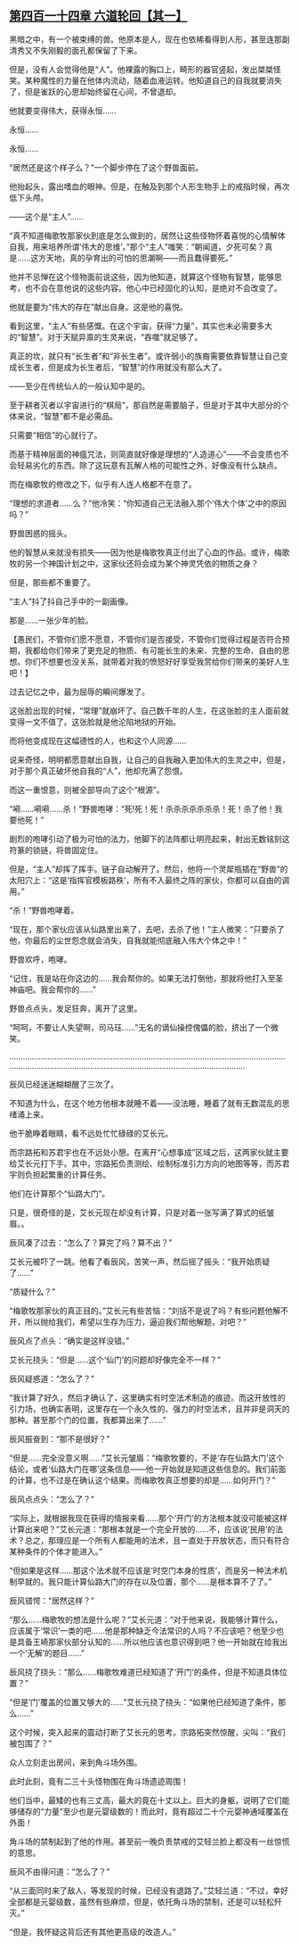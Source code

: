 ## [第四百一十四章 六道轮回【其一】](https://www.xxbiquge.com/11_11207/9196665.html)


  黑暗之中，有一个被束缚的兽。他原本是人，现在也依稀看得到人形，甚至连那副清秀又不失刚毅的面孔都保留了下来。

  但是，没有人会觉得他是“人”。他裸露的胸口上，畸形的器官竖起，发出桀桀怪笑。某种魔性的力量在他体内流动，随着血液运转。他知道自己的自我就要消失了，但是雀跃的心思却始终留在心间，不曾退却。

  他就要变得伟大，获得永恒……

  永恒……

  永恒……

  “居然还是这个样子么？”一个脚步停在了这个野兽面前。

  他抬起头，露出嗜血的眼神。但是，在触及到那个人形生物手上的戒指时候，再次低下头颅。

  ——这个是“主人”……

  “真不知道梅歌牧那家伙到底是怎么做到的，居然让这些怪物怀着喜悦的心情解体自我，用来培养所谓‘伟大的思维’。”那个“主人”嗤笑：“朝闻道，夕死可矣？真是……这方天地，真的孕育出的可怕的思潮啊——而且蠢得要死。”

  他并不忌惮在这个怪物面前说这些，因为他知道，就算这个怪物有智慧，能够思考，也不会在意他说的这些内容。他心中已经固化的认知，是绝对不会改变了。

  他就是要为“伟大的存在”献出自身。这是他的喜悦。

  看到这里，“主人”有些感慨。在这个宇宙，获得“力量”，其实也未必需要多大的“智慧”。对于天赋异禀的生灵来说，“吞噬”就足够了。

  真正的坎，就只有“长生者”和“非长生者”。或许弱小的族裔需要依靠智慧让自己变成长生者，但是成为长生者后，“智慧”的作用就没有那么大了。

  ——至少在传统仙人的一般认知中是的。

  至于耕者灭者以宇宙进行的“棋局”，那自然是需要脑子，但是对于其中大部分的个体来说，“智慧”都不是必需品。

  只需要“相信”的心就行了。

  而基于精神层面的神瘟咒法，则简直就好像是理想的“人造道心”——不会变质也不会轻易劣化的东西。除了这玩意有瓦解人格的可能性之外，好像没有什么缺点。

  而在梅歌牧的修改之下，似乎有人连人格都不在意了。

  “理想的求道者……么？”他冷笑：“你知道自己无法融入那个‘伟大个体’之中的原因吗？”

  野兽困惑的摇头。

  他的智慧从来就没有损失——因为他是梅歌牧真正付出了心血的作品。或许，梅歌牧的另一个神国计划之中，这家伙还将会成为某个神灵凭依的物质之身？

  但是，那些都不重要了。

  “主人”抖了抖自己手中的一副画像。

  那是……一张少年的脸。

  【愚民们，不管你们愿不愿意，不管你们是否接受，不管你们觉得过程是否符合预期，我都给你们带来了更充足的物质、有可能长生的未来、完整的生命、自由的思想。你们不想要也没关系，就带着对我的愤怒好好享受我赏给你们带来的美好人生吧！】

  过去记忆之中，最为屈辱的瞬间爆发了。

  这张脸出现的时候，“常理”就崩坏了。自己数千年的人生，在这张脸的主人面前就变得一文不值了。这张脸就是他沦陷地狱的开始。

  而将他变成现在这幅德性的人，也和这个人同源……

  说来奇怪，明明都愿意献出自我，让自己的自我融入更加伟大的生灵之中，但是，对于那个真正破坏他自我的“人”，他却充满了怨恨。

  而这一重恨意，则被全部导向了这个“根源”。

  “嗬……嗬嗬……杀！”野兽咆哮：“死!死！死！杀杀杀杀杀杀杀！死！杀了他！我要他死！”

  剧烈的咆哮引动了极为可怕的法力，他脚下的法阵都让明亮起来，射出无数铭刻这符篆的锁链，将兽固定住。

  但是，“主人”却挥了挥手。链子自动解开了。然后，他将一个灵犀瓶插在“野兽”的太阳穴上：“这是‘指挥官模板路秩’，所有不入最终之阵的家伙，你都可以自由的调用。”

  “杀！”野兽咆哮着。

  “现在，那个家伙应该从仙路里出来了，去吧，去杀了他！”主人微笑：“只要杀了他，你最后的尘世怨念就会消失，自我就能彻底融入伟大个体之中！”

  野兽欢呼，咆哮。

  “记住，我是站在你这边的……我会帮你的。如果无法打倒他，那就将他打入至圣神庙吧。我会帮你的……”

  野兽点点头，发足狂奔，离开了这里。

  “呵呵，不要让人失望啊，司马珏……”无名的谪仙操控傀儡的脸，挤出了一个微笑。

  …………………………………………………………………………………………………………………………………………………………………………………………………………

  辰风已经迷迷糊糊醒了三次了。

  不知道为什么，在这个地方他根本就睡不着——没法睡，睡着了就有无数混乱的思绪涌上来。

  他干脆睁着眼睛，看不远处忙忙碌碌的艾长元。

  而宗路拓和苏君宇也在不远处小憩。在离开“心想事成”区域之后，这两家伙就主要给艾长元打下手。其中，宗路拓负责测绘、绘制标准引力方向的地图等等，而苏君宇则负担起繁重的计算任务。

  他们在计算那个“仙路大门”。

  只是，很奇怪的是，艾长元现在却没有计算，只是对着一张写满了算式的纸皱眉。。

  辰风凑了过去：“怎么了？算完了吗？算不出？”

  艾长元被吓了一跳。他看了看辰风，苦笑一声，然后摇了摇头：“我开始质疑了……”

  “质疑什么？”

  “梅歌牧那家伙的真正目的。”艾长元有些苦恼：“刘括不是说了吗？有些问题他解不开，所以抛给我们，希望以生存为压力，逼迫我们帮他解题，对吧？”

  辰风点了点头：“确实是这样没错。”

  艾长元挠头：“但是……这个‘仙门’的问题却好像完全不一样？”

  辰风疑惑道：“怎么了？”

  “我计算了好久，然后才确认了，这里确实有时空法术制造的痕迹。而这开放性的引力场，也确实表明，这里存在一个永久性的、强力的时空法术，且并非是洞天的那种。甚至那个门的位置，我都算出来了……”

  辰风振奋到：“那不是很好？”

  “但是……完全没意义啊……”艾长元皱眉：“梅歌牧要的，不是‘存在仙路大门’这个结论，或者‘仙路大门在哪’这条信息——他一开始就是知道这些信息的。我们前面的计算，也不过是在确认这个结果。而梅歌牧真正想要的却是……如何开门？”

  辰风点点头：“怎么了？”

  “实际上，就根据我现在获得的情报来看……那个‘开门’的方法根本就没可能被这样计算出来吧？”艾长元道：“那根本就是一个完全开放的……不，应该说‘民用’的法术？总之，那理应是一个所有人都能用的法术，且一直处于开放状态，而只有符合某种条件的个体才能进入。”

  “但如果是这样……那这个法术就不应该是‘时空门本身的性质’，而是另一种法术机制早就的。我只能计算仙路大门的存在以及位置，那个……是根本算不了了。”

  辰风错愕：“居然这样？”

  “那么……梅歌牧的想法是什么呢？”艾长元道：“对于他来说，我能够计算什么，应该属于‘常识’一类的吧……他是那种缺乏今法常识的人吗？不应该吧？他至少也是具备王崎那家伙部分认知的……所以他应该也意识得到吧？他一开始就在给我出一个‘无解’的题目……”

  辰风挠了挠头：“那么……梅歌牧难道已经知道了‘开门’的条件，但是不知道具体位置？”

  “但是‘门’覆盖的位置又够大的……”艾长元挠了挠头：“如果他已经知道了条件，那么……”

  这个时候，突入起来的震动打断了艾长元的思考。宗路拓突然惊醒，尖叫：“我们被包围了？”

  众人立刻走出房间，来到角斗场外围。

  此时此刻，竟有二三十头怪物围在角斗场遗迹周围！

  他们当中，最矮的也有三丈高，最大的竟在十丈以上。巨大的身躯，说明了它们能够储存的“力量”至少也是元婴级数的！而此时，竟有超过二十个元婴神通域覆盖在外面！

  角斗场的禁制起到了他的作用。甚至前一晚负责禁戒的艾轻兰脸上都没有一丝惊慌的意思。

  辰风不由得问道：“怎么了？”

  “从三面同时来了敌人，等发现的时候，已经没有退路了。”艾轻兰道：“不过，幸好全部都是元婴级数，虽然有些麻烦，但是，依托角斗场的禁制，还是可以轻松歼灭。”

  “但是，我怀疑这背后还有其他更高级的改造人。”
